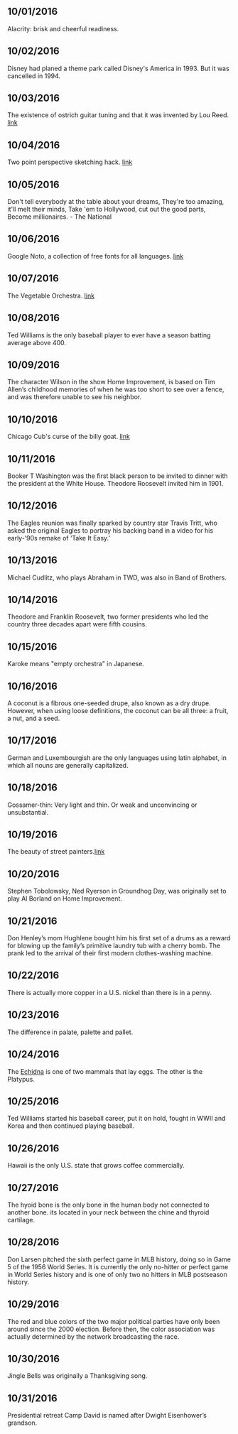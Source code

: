 10/01/2016
---
Alacrity: brisk and cheerful readiness.

10/02/2016
---
Disney had planed a theme park called Disney's America in 1993. But it was cancelled in 1994.

10/03/2016
---
The existence of ostrich guitar tuning and that it was invented by Lou Reed. [link](https://en.wikipedia.org/wiki/Ostrich_guitar)

10/04/2016
---
Two point perspective sketching hack. [link](http://www.thisiscolossal.com/2016/10/perspective-drawing-hack/)

10/05/2016
---
Don't tell everybody at the table about your dreams, They're too amazing, it'll melt their minds, Take 'em to Hollywood, cut out the good parts, Become millionaires. - The National

10/06/2016
---
Google Noto, a collection of free fonts for all languages. [link](https://www.google.com/get/noto/)

10/07/2016
---
The Vegetable Orchestra. [link](https://www.youtube.com/watch?time_continue=156&v=xM1EjIDLMLY)

10/08/2016
---
Ted Williams is the only baseball player to ever have a season batting average above 400.

10/09/2016
---
The character Wilson in the show Home Improvement, is based on Tim Allen’s childhood memories of when he was too short to see over a fence, and was therefore unable to see his neighbor.

10/10/2016
---
Chicago Cub's curse of the billy goat. [link](https://en.wikipedia.org/wiki/Curse_of_the_Billy_Goat)

10/11/2016
---
Booker T Washington was the first black person to be invited to dinner with the president at the White House. Theodore Roosevelt invited him in 1901.

10/12/2016
---
The Eagles reunion was finally sparked by country star Travis Tritt, who asked the original Eagles to portray his backing band in a video for his early-’90s remake of ‘Take It Easy.’

10/13/2016
---
Michael Cudlitz, who plays Abraham in TWD, was also in Band of Brothers.

10/14/2016
---
Theodore and Franklin Roosevelt, two former presidents who led the country three decades apart were fifth cousins.

10/15/2016
---
Karoke means "empty orchestra" in Japanese.

10/16/2016
---
A coconut is a fibrous one-seeded drupe, also known as a dry drupe. However, when using loose definitions, the coconut can be all three: a fruit, a nut, and a seed.

10/17/2016
---
German and Luxembourgish are the only languages using latin alphabet, in which all nouns are generally capitalized.

10/18/2016
---
Gossamer-thin: Very light and thin. Or weak and unconvincing or unsubstantial.

10/19/2016
---
The beauty of street painters.[link](https://vimeo.com/162399433)

10/20/2016
---
Stephen Tobolowsky, Ned Ryerson in Groundhog Day, was originally set to play Al Borland on Home Improvement.

10/21/2016
---
Don Henley’s mom Hughlene bought him his first set of a drums as a reward for blowing up the family’s primitive laundry tub with a cherry bomb. The prank led to the arrival of their first modern clothes-washing machine.

10/22/2016
---
There is actually more copper in a U.S. nickel than there is in a penny.

10/23/2016
---
The difference in palate, palette and pallet.

10/24/2016
---
The [Echidna](https://en.wikipedia.org/wiki/Echidna) is one of two mammals that lay eggs. The other is the Platypus.

10/25/2016
---
Ted Williams started his baseball career, put it on hold, fought in WWII and Korea and then continued playing baseball.

10/26/2016
---
Hawaii is the only U.S. state that grows coffee commercially.

10/27/2016
---
The hyoid bone is the only bone in the human body not connected to another bone. its located in your neck between the chine and thyroid cartilage.

10/28/2016
---
Don Larsen pitched the sixth perfect game in MLB history, doing so in Game 5 of the 1956 World Series. It is currently the only no-hitter or perfect game in World Series history and is one of only two no hitters in MLB postseason history.

10/29/2016
---
The red and blue colors of the two major political parties have only been around since the 2000 election. Before then, the color association was actually determined by the network broadcasting the race.

10/30/2016
---
Jingle Bells was originally a Thanksgiving song.

10/31/2016
---
Presidential retreat Camp David is named after Dwight Eisenhower’s grandson.
